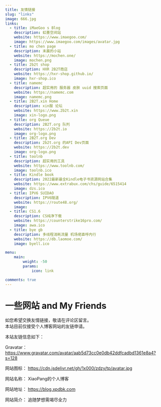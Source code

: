 ```yaml
---
title: 友情链接
slug: "links"
image: 666.jpg
links:
  - title: iMaeGoo s Blog
    description: 虹墨空间站
    website: https://www.imaegoo.com/
    image: https://www.imaegoo.com/images/avatar.jpg
  - title: mo chen page
    description: 末晨的小站
    website: https://mochen.one/
    image: mochen.png
  - title: 2b2t shop
    description: HXR 2B2T商店
    website: https://hxr-shop.github.io/
    image: hxr-shop.ico
  - title: namemc
    description: 超实用的 服务器 皮肤 uuid 搜索页面
    website: https://namemc.com
    image: namemc.png  
  - title: 2B2T.xin Home
    description: xin服 论坛
    website: https://www.2b2t.xin
    image: xin-logo.png
  - title: org Queue
    description: 2B2T.org 队列
    website: https://2b2t.io
    image: org-logo.png  
  - title: 2B2T.org Dev
    description: 2b2t.org 的API Dev页面
    website: https://2b2t.dev
    image: org-logo.png
  - title: toolnb
    description: 超实用的工具
    website: https://www.toolnb.com/
    image: toolnb.ico  
  - title: Kindle book
    description: 2022最新最全Kindle电子书资源网站合集
    website: https://www.extrabux.com/chs/guide/6515414
    image: dzs.ico  
  - title: IPV6 SUIDAO
    description: IPV6隧道
    website: https://route48.org/
    image:
  - title: CS1.6
    description: CS纯净下载
    website: https://counterstrike16pro.com/
    image: awa.ico
  - title: bye gb
    description: 多线程消耗流量 机场佬直呼内行
    website: https://db.laomoe.com/
    image: byell.ico

menu:
    main: 
        weight: -50
        params:
            icon: link

comments: true
---
```


# 一些网站 and My Friends

如您希望交换友情链接，敬请在评论区留言。  
本站目前仅接受个人博客网站的友链申请。

本站友链信息如下：

Gravatar： https://www.gravatar.com/avatar/aab5d73cc0e0db42ddfcadbd1361e8a4?s=128

网站图标： https://cdn.jsdelivr.net/gh/1x000/zdzy/tp/avatar.jpg

网站名称： XiaoPang的个人博客

网站地址： https://blog.xpdbk.com

网站简介： 追随梦想需竭尽全力